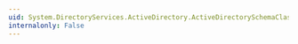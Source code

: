 ```yaml
---
uid: System.DirectoryServices.ActiveDirectory.ActiveDirectorySchemaClass.Oid
internalonly: False
---
```

